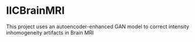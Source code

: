 # IICBrainMRI
This project uses an autoencoder-enhanced GAN model to correct intensity inhomogeneity artifacts in Brain MRI
